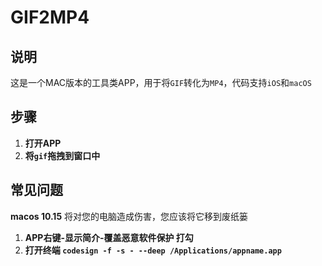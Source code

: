 # GIF2MP4

## 说明

这是一个MAC版本的工具类APP，用于将`GIF`转化为`MP4`，代码支持`iOS`和`macOS`

## 步骤

1. **打开APP**
2. **将`gif`拖拽到窗口中**

## 常见问题

**macos 10.15** 将对您的电脑造成伤害，您应该将它移到废纸篓

1. **APP右键-显示简介-覆盖恶意软件保护 打勾**
2. **打开终端 `codesign -f -s - --deep /Applications/appname.app`**

